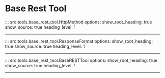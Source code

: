 # Base Rest Tool

::: src.tools.base_rest_tool.HttpMethod
    options:
        show_root_heading: true
        show_source: true
        heading_level: 1

---

::: src.tools.base_rest_tool.ResponseFormat
    options:
        show_root_heading: true
        show_source: true
        heading_level: 1

---

::: src.tools.base_rest_tool.BaseRESTTool
    options:
        show_root_heading: true
        show_source: true
        heading_level: 1

---
